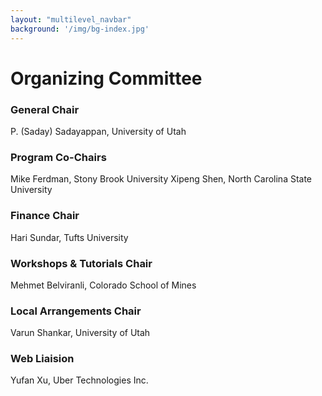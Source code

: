 ```yaml
---
layout: "multilevel_navbar"
background: '/img/bg-index.jpg'
---
```



# Organizing Committee

### General Chair
P. (Saday) Sadayappan, University of Utah

### Program Co-Chairs
Mike Ferdman, Stony Brook University
Xipeng Shen, North Carolina State University

### Finance Chair
Hari Sundar, Tufts University

### Workshops & Tutorials Chair
Mehmet Belviranli, Colorado School of Mines

### Local Arrangements Chair
Varun Shankar, University of Utah

### Web Liaision
Yufan Xu, Uber Technologies Inc.


